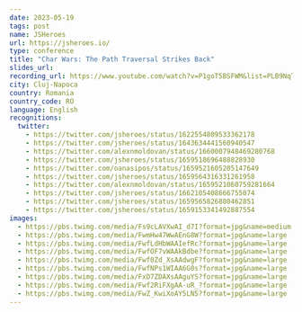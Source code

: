```yaml
---
date: 2023-05-19
tags: post
name: JSHeroes
url: https://jsheroes.io/
type: conference
title: "Char Wars: The Path Traversal Strikes Back"
slides_url:
recording_url: https://www.youtube.com/watch?v=P1goT5BSFWM&list=PLB9NqTp0uKrR8g9ImDK2HPcpuC7oW8wYe&index=17
city: Cluj-Napoca
country: Romania
country_code: RO
language: English
recognitions:
  twitter:
    - https://twitter.com/jsheroes/status/1622554809533362178
    - https://twitter.com/jsheroes/status/1643634441560940547
    - https://twitter.com/alexnmoldovan/status/1660007948469280768
    - https://twitter.com/jsheroes/status/1659518696488828930
    - https://twitter.com/oanasipos/status/1659521605205147649
    - https://twitter.com/jsheroes/status/1659564316331261958
    - https://twitter.com/alexnmoldovan/status/1659521060759281664
    - https://twitter.com/jsheroes/status/1662105408666755074
    - https://twitter.com/jsheroes/status/1659565826880462851
    - https://twitter.com/jsheroes/status/1659153341492887554
images:
  - https://pbs.twimg.com/media/Fs9cLAVXwAI_d7I?format=jpg&name=medium
  - https://pbs.twimg.com/media/FwmHw47WwAEnG8W?format=jpg&name=large
  - https://pbs.twimg.com/media/FwfLdHbWAAIefRc?format=jpg&name=large
  - https://pbs.twimg.com/media/FwfOF7vWAAkBdbe?format=jpg&name=large
  - https://pbs.twimg.com/media/Fwf0Zd_XsAAdwgF?format=jpg&name=large
  - https://pbs.twimg.com/media/FwfNPs1WIAA6G0s?format=jpg&name=large
  - https://pbs.twimg.com/media/FxD7ZDAXsAAguYS?format=jpg&name=large
  - https://pbs.twimg.com/media/Fwf2RiFXgAA-uR_?format=jpg&name=large
  - https://pbs.twimg.com/media/FwZ_KwiXoAY5LN5?format=jpg&name=large
---
```

